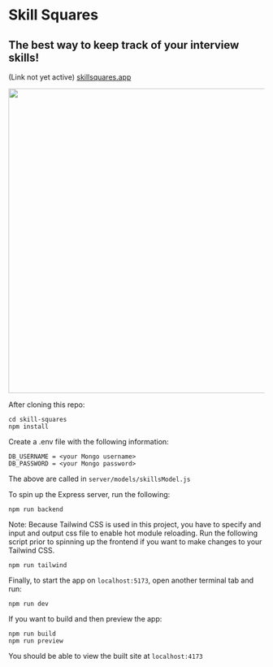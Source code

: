 # Skill Squares
## The best way to keep track of your interview skills!
(Link not yet active)
[skillsquares.app](https://skillsquares.app)

<img width="600" src="https://user-images.githubusercontent.com/34523493/198690597-d63e363a-7159-44e1-b6a6-f75df5ec3788.gif" />

After cloning this repo:
```
cd skill-squares
npm install
```
Create a .env file with the following information:
```
DB_USERNAME = <your Mongo username>
DB_PASSWORD = <your Mongo password>
```
The above are called in `server/models/skillsModel.js`

To spin up the Express server, run the following:
```
npm run backend
```

Note: Because Tailwind CSS is used in this project, you have to specify and input and output css file to enable hot module reloading. Run the following script prior to spinning up the frontend if you want to make changes to your Tailwind CSS.
```
npm run tailwind
```

Finally, to start the app on `localhost:5173`, open another terminal tab and run:
```
npm run dev
```

If you want to build and then preview the app:
```
npm run build
npm run preview
```
You should be able to view the built site at `localhost:4173`



